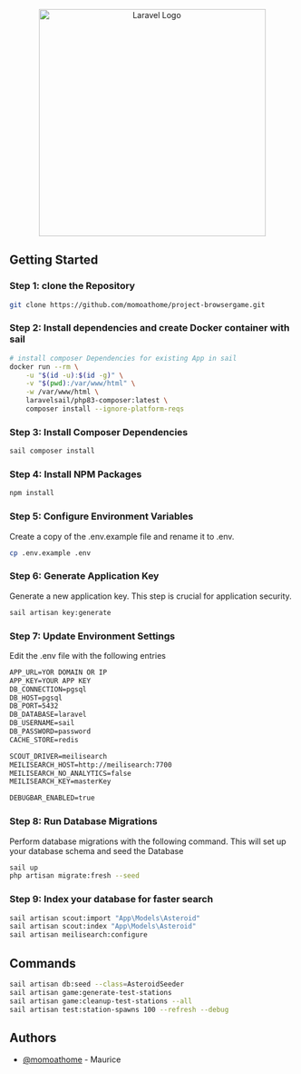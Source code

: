<p align="center"><a href="https://laravel.com" target="_blank"><img src="https://raw.githubusercontent.com/laravel/art/master/logo-lockup/5%20SVG/2%20CMYK/1%20Full%20Color/laravel-logolockup-cmyk-red.svg" width="400" alt="Laravel Logo"></a></p>

## Getting Started

### Step 1: clone the Repository

``` bash
git clone https://github.com/momoathome/project-browsergame.git
```

### Step 2: Install dependencies and create Docker container with sail

``` bash
# install composer Dependencies for existing App in sail
docker run --rm \
    -u "$(id -u):$(id -g)" \
    -v "$(pwd):/var/www/html" \
    -w /var/www/html \
    laravelsail/php83-composer:latest \
    composer install --ignore-platform-reqs
```

### Step 3: Install Composer Dependencies

``` bash
sail composer install
```

### Step 4: Install NPM Packages

``` bash
npm install
```

### Step 5: Configure Environment Variables

Create a copy of the .env.example file and rename it to .env.

``` bash
cp .env.example .env
```

### Step 6: Generate Application Key

Generate a new application key. This step is crucial for application security.

``` bash
sail artisan key:generate   
```

### Step 7: Update Environment Settings

Edit the .env file with the following entries

``` md
APP_URL=YOR DOMAIN OR IP
APP_KEY=YOUR APP KEY
DB_CONNECTION=pgsql
DB_HOST=pgsql
DB_PORT=5432
DB_DATABASE=laravel
DB_USERNAME=sail
DB_PASSWORD=password
CACHE_STORE=redis

SCOUT_DRIVER=meilisearch
MEILISEARCH_HOST=http://meilisearch:7700
MEILISEARCH_NO_ANALYTICS=false
MEILISEARCH_KEY=masterKey

DEBUGBAR_ENABLED=true
```

### Step 8: Run Database Migrations

Perform database migrations with the following command. This will set up your database schema and seed the Database

``` bash
sail up
php artisan migrate:fresh --seed
```

### Step 9: Index your database for faster search

``` bash
sail artisan scout:import "App\Models\Asteroid"
sail artisan scout:index "App\Models\Asteroid"
sail artisan meilisearch:configure
```

## Commands

``` bash
sail artisan db:seed --class=AsteroidSeeder
sail artisan game:generate-test-stations
sail artisan game:cleanup-test-stations --all
sail artisan test:station-spawns 100 --refresh --debug
```

## Authors

- [@momoathome](https://github.com/momoathome) - Maurice
